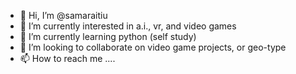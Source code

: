 - 👋 Hi, I’m @samaraitiu
- 👀 I’m currently interested in a.i., vr, and video games
- 🌱 I’m currently learning python (self study)
- 💞️ I’m looking to collaborate on video game projects, or geo-type
- 📫 How to reach me ....
